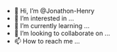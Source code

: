 - 👋 Hi, I’m @Jonathon-Henry
- 👀 I’m interested in ...
- 🌱 I’m currently learning ...
- 💞️ I’m looking to collaborate on ...
- 📫 How to reach me ...

<!---
Jonathon-Henry/Jonathon-Henry is a ✨ special ✨ repository because its `README.md` (this file) appears on your GitHub profile.
You can click the Preview link to take a look at your changes.
--->
